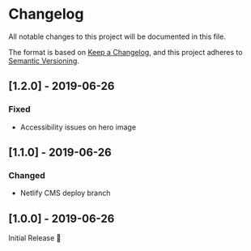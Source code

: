 # Changelog

All notable changes to this project will be documented in this file.

The format is based on [Keep a Changelog](https://keepachangelog.com/en/1.0.0/),
and this project adheres to [Semantic Versioning](https://semver.org/spec/v2.0.0.html).

## [1.2.0] - 2019-06-26

### Fixed
- Accessibility issues on hero image

## [1.1.0] - 2019-06-26

### Changed
- Netlify CMS deploy branch

## [1.0.0] - 2019-06-26

Initial Release 🎉
